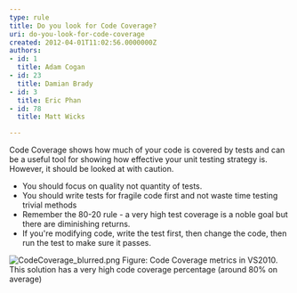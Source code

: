 ```yaml
---
type: rule
title: Do you look for Code Coverage?
uri: do-you-look-for-code-coverage
created: 2012-04-01T11:02:56.0000000Z
authors:
- id: 1
  title: Adam Cogan
- id: 23
  title: Damian Brady
- id: 3
  title: Eric Phan
- id: 78
  title: Matt Wicks

---
```


 
Code Coverage shows how much of your code is covered by tests and can be a useful tool for showing how effective your unit testing strategy is.  However, it should be looked at with caution.
 
- ​You should focus on quality not quantity of tests.
- You should write tests for fragile code first and not waste time testing trivial methods
- Remember the 80-20 rule - a very high test coverage is a noble goal but there are diminishing returns.
- If you're modifying code, write the test first, then change the code, then run the test to make sure it passes.

![CodeCoverage_blurred.png](/SoftwareDevelopment/RulestobetterArchitectureandCodeReview/PublishingImages/CodeCoverage2010.png)
Figure: Code Coverage metrics in VS2010. This solution has a very high code coverage percentage (around 80% on average)

